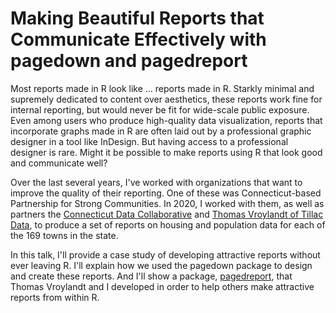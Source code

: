 # Making Beautiful Reports that Communicate Effectively with pagedown and pagedreport

Most reports made in R look like ... reports made in R. Starkly minimal and supremely dedicated to content over aesthetics, these reports work fine for internal reporting, but would never be fit for wide-scale public exposure. Even among users who produce high-quality data visualization, reports that incorporate graphs made in R are often laid out by a professional graphic designer in a tool like InDesign. But having access to a professional designer is rare. Might it be possible to make reports using R that look good and communicate well?

Over the last several years, I've worked with organizations that want to improve the quality of their reporting. One of these was Connecticut-based Partnership for Strong Communities. In 2020, I worked with them, as well as partners the [Connecticut Data Collaborative](https://www.ctdata.org/) and [Thomas Vroylandt of Tillac Data](https://www.tillac-data.com/), to produce a set of reports on housing and population data for each of the 169 towns in the state.

In this talk, I'll provide a case study of developing attractive reports without ever leaving R. I'll explain how we used the pagedown package to design and create these reports. And I'll show a package, [pagedreport](https://pagedreport.rfortherestofus.com/), that Thomas Vroylandt and I developed in order to help others make attractive reports from within R.

